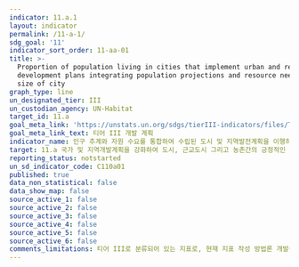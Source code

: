 ```yaml
---
indicator: 11.a.1
layout: indicator
permalink: /11-a-1/
sdg_goal: '11'
indicator_sort_order: 11-aa-01
title: >-
  Proportion of population living in cities that implement urban and regional
  development plans integrating population projections and resource needs, by
  size of city
graph_type: line
un_designated_tier: III
un_custodian_agency: UN-Habitat
target_id: 11.a
goal_meta_link: 'https://unstats.un.org/sdgs/tierIII-indicators/files/Tier3-11-a-01.pdf'
goal_meta_link_text: 티어 III 개발 계획
indicator_name: 인구 추계와 자원 수요를 통합하여 수립된 도시 및 지역발전계획을 이행하는 도시에 거주하는 인구의 비율 (도시크기별)
target: 11.a 국가 및 지역개발계획을 강화하여 도시, 근교도시 그리고 농촌간의 긍정적인 경제, 사회 및 환경적 연결고리를 지원
reporting_status: notstarted
un_sd_indicator_code: C110a01
published: true
data_non_statistical: false
data_show_map: false
source_active_1: false
source_active_2: false
source_active_3: false
source_active_4: false
source_active_5: false
source_active_6: false
comments_limitations: 티어 III로 분류되어 있는 지표로, 현재 지표 작성 방법론 개발중입니다.
---
```

